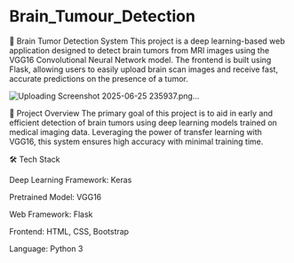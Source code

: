 # Brain_Tumour_Detection
🧠 Brain Tumor Detection System
This project is a deep learning-based web application designed to detect brain tumors from MRI images using the VGG16 Convolutional Neural Network model. The frontend is built using Flask, allowing users to easily upload brain scan images and receive fast, accurate predictions on the presence of a tumor.

![Uploading Screenshot 2025-06-25 235937.png…]()


🔬 Project Overview
The primary goal of this project is to aid in early and efficient detection of brain tumors using deep learning models trained on medical imaging data. Leveraging the power of transfer learning with VGG16, this system ensures high accuracy with minimal training time.

🛠️ Tech Stack

Deep Learning Framework: Keras 

Pretrained Model: VGG16

Web Framework: Flask

Frontend: HTML, CSS, Bootstrap 

Language: Python 3
